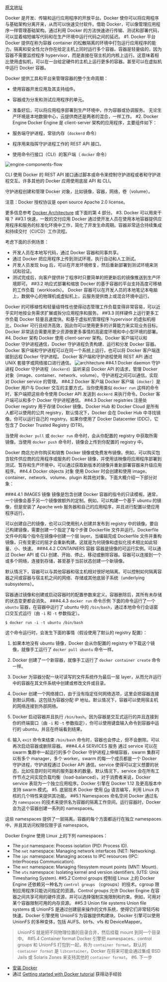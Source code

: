 [原文地址](https://docs.docker.com/engine/docker-overview/)

Docker 是开发、传输和运行应用程序的开放平台。Docker 使你可以将应用程序与基础架构分离开来，从而可以快速交付软件。借助 Docker，可以像管理应用程序一样管理基础架构。通过利用 Docker 的方法快速进行传输、测试和部署代码，可以显着缩短编写代码和在生产环境中运行代码之间的延迟。
#1. Docker 平台
Docker 提供在称为容器 container 的松散隔离的环境中打包运行应用程序的能力。隔离和安全性允许你在给定主机上同时运行多个容器。容器是轻量级的，因为容器不需要监控程序 hypervisor，而是直接在宿主机的内核上运行。这意味着相比使用虚拟机，可以在一台给定硬件的主机上运行更多的容器。甚至可以在虚拟机中运行 Docker 容器。

Docker 提供工具和平台来管理容器的整个生命周期：

- 使用容器开发应用及其支持组件。
- 容器成为分发和测试应用程序的单元。
- 准备好后，可以将应用程序部署到生产环境中，作为容器或协调服务。 无论生产环境是本地数据中心，云提供商还是两者的混合，一样工作。
#2. Docker Engine
Docker Engine 是 client-server 架构的应用程序，主要组件如下：

- 服务端守护进程，常驻内存（`dockerd` 命令）

- 程序用来指挥守护进程工作的 REST API 接口。

- 使用命令行接口（CLI）的客户端（ `docker` 命令）

![engine-components-flow](http://img.blog.csdn.net/20180224161243164?watermark/2/text/aHR0cDovL2Jsb2cuY3Nkbi5uZXQva2lrYWphY2s=/font/5a6L5L2T/fontsize/400/fill/I0JBQkFCMA==/dissolve/70/gravity/SouthEast)

CLI 使用 Docker 的 REST API 接口通过脚本或命令来控制守护进程或者和守护进程交互。许多其他的 Docker 应用使用底层 API 和 CLI。

守护进程创建和管理 Docker 对象，比如镜像，容器，网络，卷（volume）。

注意：Docker 授权协议是 open source Apache 2.0 license。

更多信息参考 [Docker Architecture](https://docs.docker.com/engine/docker-overview/#docker-architecture) 或下面的第 4 部分。
#3. Docker 可以用来干啥？
##3.1 快速，一致的交付应用
Docker 通过使开发人员在使用本地容器提供应用程序和服务的标准化环境中工作，简化了开发生命周期。容器非常适合持续集成和持续交付（CI/CD）工作流程。

考虑下面的示例场景：

- 开发人员在本地写代码，通过 Docker 容器和同事共享。
- 通过 Docker 把应用程序上传到测试环境，执行自动和人工测试。
- 开发人员发现 bug 后，可以在开发环境修复，然后重新部署到测试环境来测试和验证。
- 测试完成后，向客户提供补丁程序时只要简单的把更新后的镜像推送到生产环境即可。
##3.2 响应式部署和缩放
Docker 的基于容器的平台支持高度可移植的工作负载（workloads）。 Docker 容器可以在开发人员的本地笔记本电脑上，数据中心的物理机或虚拟机上，云服务提供商上或混合环境中运行。

Docker 的可移植性和轻量级特性也使得动态管理工作负载变得非常容易，可以近乎实时地按业务需求扩展或拆分应用程序和服务。
##3.3 同样硬件上运行更多工作负载
Docker 轻量且速度快。和基于虚拟机管理程序 hypervisor 的虚拟机相比，Docker 可行且经济高效，因此你可以使用更多的计算能力来实现业务目标。Docker 非常适合需要用更少资源做更多事情的高密度环境和中小型环境的部署。
#4. Docker 架构
Docker 使用 client-server 架构。Docker 客户端可以和 Docker 守护进程通信，Docker 守护进程负责构建、运行和分发 Docker 容器。 Docker 客户端和守护进程可以在同一个系统上运行，也可以将 Docker 客户端连接到远程 Docker 守护进程。 Docker 客户端和守护进程使用 REST API 通过 UNIX 套接字或网络接口进行通信。
![architecture](http://img.blog.csdn.net/20180224164059136?watermark/2/text/aHR0cDovL2Jsb2cuY3Nkbi5uZXQva2lrYWphY2s=/font/5a6L5L2T/fontsize/400/fill/I0JBQkFCMA==/dissolve/70/gravity/SouthEast)
##4.1 Docker daemon 守护进程
Docker 守护进程（`dockerd`）监听来自 Docker API 的请求，管理 Docker 对象（image、container、network、volume）。守护进程之间可以通信，实现对 Docker service 的管理。
##4.2 Docker 客户端
Docker 客户端（`docker`）是 Docker 用户与 Docker 交互的主要方式。当你使用类似 `docker run` 这样的命令时，客户端把这些命令使用 Docker API 发送到 `dockerd` 来执行命令。Docker 客户端可以和多个 Docker 守护进程通信。
##4.3 Docker registries 注册处
Docker registry 用于存储 Docker 镜像。Docker Hub 和 Docker Cloud 是所有人都可以使用的公共 registry，默认情况下，Docker 会在 Docker Hub 中寻找镜像。你可以运行自己的 registry。如果你使用了 Docker Datacenter (DDC)，它包含了 Docker Trusted Registry (DTR)。

当使用 `docker pull` 或 `docker run` 命令时，会从你配置的 registry 中获取所需镜像。当使用 `docker push` 命令时，镜像会上传到你配置的 registry 中。

Docker 商店允许你购买和销售 Docker 镜像或免费发布镜像。例如，可以购买包含软件供应商的应用程序或服务的 Docker 镜像，并使用该映像将应用程序部署到测试、暂存和生产环境中。可以通过获取新版本的镜像并重新部署容器来升级应用程序。
##4.4 Docker objects 对象
使用 Docker 时会创建和使用 image、container、network、volume、plugin 和其他对象。下面大概介绍一下部分对象：

###4.4.1 IMAGES 镜像
镜像是包含创建 Docker 容器的指令的只读模板。通常，一个镜像会基于另一个镜像做额外的定制。例如，可以构建一个基于 ubuntu 的镜像，但是安装了 Apache web 服务器和自己的应用程序，并且进行配置以使应用程序运行。

可以创建自己的镜像，也可以只使用别人创建并发布到 registry 中的镜像。要自己构建镜像，需要创建一个指定了每个步骤 Dockerfile 文件并运行。Dockerfile 文件中的每个指令在镜像中创建一个层 layer。当编辑完成 Dockerfile 文件并重构镜像，只有变更过的层才会重新构建。这就是为何镜像和虚拟化技术相比如此轻量、小、快速。
###4.4.2 CONTAINERS 容器
容器是镜像的可运行实例。可以通过 Docker API 或 CLI 创建、开始、停止、移动或删除容器。容器可以连接到一个或多个网络，连接到存储，甚至基于当前状态创建一个新镜像。

默认情况下，容器可以与其他容器和宿主机相对很好地隔离。可以控制如何隔离容器之间或容器与宿主机之间的网络、存储或其他底层子系统（underlying subsystems）。

容器通过镜像和创建或启动容器时的配置参数来定义。容器删除后，其所有未存储的状态变更都会消失。
###4.4.3 `docker run` 命令示例
下面的命令运行了一个 `ubuntu` 容器，在容器中运行了 ubuntu 中的 `/bin/bash`，通过本地命令行会话窗口交互式运行（由 `-i` 和 `-t` 参数指定）。
```
$ docker run -i -t ubuntu /bin/bash
```
这个命令运行时，会发生下面的事情（假设使用了默认的 registry 配置）：

1. 如果本地没有 ubuntu 镜像，Docker 会从你配置的 registry 中下载这个镜像，就像手工运行了 `docker pull ubuntu` 命令一样。

2. Docker 创建了一个新容器，就像手工运行了 `docker container create` 命令一样。

3. Docker 为容器分配一块可读写的文件系统作为最后一层 layer，从而允许运行中的容器在其文件系统中创建或修改文件或目录。

4. Docker 创建一个网络接口，由于没有指定任何网络选项，这里会把容器连接到默认网络。这包括为容器分配 IP 地址。默认情况下，容器可以使用宿主机的网络连接到外部网络。

5. Docker 启动容器并且执行 `/bin/bash`。因为容器是交互式运行的并且连接到你的终端窗口（由 `-i` 和 `-t` 参数指定），你可以使用键盘输入命令到容器中运行的 ubuntu，并且在终端看到结果。

6. 输入 `exit` 命令来结束 `/bin/bash` 命令时，容器也会停止，但不会删除。可以再次启动容器或删除容器。
###4.4.4 SERVICES 服务
通过 service 可以在 swarm 集群中一起运行的多个 Docker 守护进程上伸缩容器，swarm 集群可以有多个 manager，多个 worker。swarm 的每一个成员都是一个 Docker 守护进程，守护进程通过 Docker API 通信。service 使得可以定义想要的状态，比如任意时刻可用的服务副本的数量。默认情况下，service 会在所有工作节点之间实现负载均衡（load-balanced）。对于消费者来说，Docker service 表现为一个独立应用程序。Docker 引擎在 Docker 1.12 及更高版本中支持 swarm 模式。
#5. 底层技术
Docker 使用 [Go](https://golang.org/) 语言编写，利用 Linux 内核的几个特性来提供其功能。
##5.1 Namespaces 命名空间
Docker 通过名为 `namespaces` 的技术来提供名为容器的隔离工作空间。运行容器时，Docker 会为这个容器创建一系列的 namespaces。

这些 namespaces 提供了一层隔离。容器的每个方面都运行在独立 namespaces 中，并且其访问权限仅限于该 namespace。

Docker Engine 使用 Linux 上的下列 namespaces：

- The `pid` namespace: Process isolation (PID: Process ID).
- The `net` namespace: Managing network interfaces (NET: Networking).
- The `ipc` namespace: Managing access to IPC resources (IPC: InterProcess Communication).
- The `mnt` namespace: Managing filesystem mount points (MNT: Mount).
- The `uts` namespace: Isolating kernel and version identifiers. (UTS: Unix Timesharing System).
##5.2 Control groups 控制组
Linux 上的 Docker Engine 还依赖另一种名为 `control groups` （cgroups）的技术。cgroup 限制应用程序只能访问指定的资源。Control groups 允许 Docker Engine 在容器之间共享可用的硬件资源，并可以选择强制实施限制和约束。例如，可用对某个容器限制可用的内存资源。
##5.3 Union file systems
Union file systems 或 UnionFS 是通过创建层来操作的文件系统，使得它们非常轻巧和快速。Docker 引擎使用 UnionFS 为容器提供构建块。Docker 引擎可以使用 UnionFS 的多种变体，包括 AUFS、btrfs、vfs 和 DeviceMapper。

>UnionFS 就是把不同物理位置的目录合并，然后挂载 mount 到同一个目录中。
##5.4 Container format
Docker 引擎把 namespaces、control groups 和 UnionFS 打包到一起，称为 `container format`。默认的 `container format` 是 `libcontainer`。Docker 在将来可能会通过集成 BSD Jails 或 Solaris Zones 来支持其他的 `container format`。
#6. 下一步
- [安装 Docker](https://docs.docker.com/install/)
- 通过 [Getting started with Docker tutorial](https://docs.docker.com/get-started/) 获得动手经验
